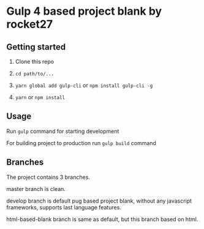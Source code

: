# Gulp 4 based project blank by rocket27

## Getting started

1. Clone this repo

2. ```cd path/to/...```

3. ```yarn global add gulp-cli``` or ```npm install gulp-cli -g```

4. ```yarn``` or ```npm install```

## Usage

Run ```gulp``` command for starting development

For building project to production run ```gulp build``` command

## Branches

The project contains 3 branches.

master branch is clean.

develop branch is default pug based project blank, without any javascript frameworks, supports last language features.

html-based-blank branch is same as default, but this branch based on html.
